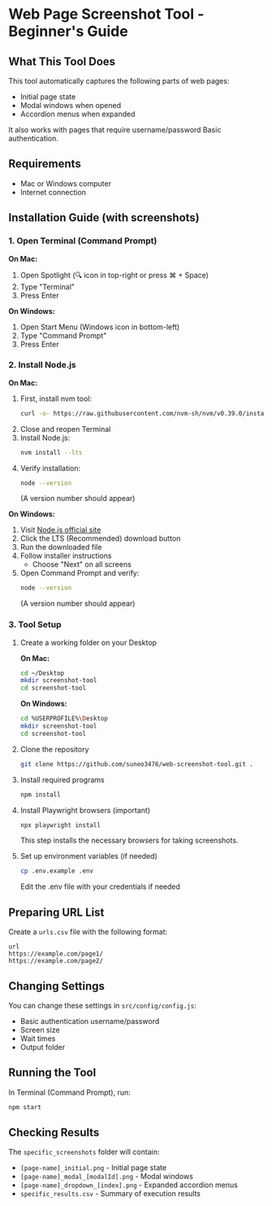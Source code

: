 # Web Page Screenshot Tool - Beginner's Guide

## What This Tool Does
This tool automatically captures the following parts of web pages:
- Initial page state
- Modal windows when opened
- Accordion menus when expanded

It also works with pages that require username/password Basic authentication.

## Requirements
- Mac or Windows computer
- Internet connection

## Installation Guide (with screenshots)

### 1. Open Terminal (Command Prompt)

**On Mac:**
1. Open Spotlight (🔍 icon in top-right or press ⌘ + Space)
2. Type "Terminal"
3. Press Enter

**On Windows:**
1. Open Start Menu (Windows icon in bottom-left)
2. Type "Command Prompt"
3. Press Enter

### 2. Install Node.js

**On Mac:**
1. First, install nvm tool:
   ```bash
   curl -o- https://raw.githubusercontent.com/nvm-sh/nvm/v0.39.0/install.sh | bash
   ```
2. Close and reopen Terminal
3. Install Node.js:
   ```bash
   nvm install --lts
   ```
4. Verify installation:
   ```bash
   node --version
   ```
   (A version number should appear)

**On Windows:**
1. Visit [Node.js official site](https://nodejs.org/)
2. Click the LTS (Recommended) download button
3. Run the downloaded file
4. Follow installer instructions
   - Choose "Next" on all screens
5. Open Command Prompt and verify:
   ```bash
   node --version
   ```
   (A version number should appear)

### 3. Tool Setup

1. Create a working folder on your Desktop
   
   **On Mac:**
   ```bash
   cd ~/Desktop
   mkdir screenshot-tool
   cd screenshot-tool
   ```

   **On Windows:**
   ```bash
   cd %USERPROFILE%\Desktop
   mkdir screenshot-tool
   cd screenshot-tool
   ```

2. Clone the repository
   ```bash
   git clone https://github.com/suneo3476/web-screenshot-tool.git .
   ```

3. Install required programs
   ```bash
   npm install
   ```

4. Install Playwright browsers (important)
   ```bash
   npx playwright install
   ```
   This step installs the necessary browsers for taking screenshots.

5. Set up environment variables (if needed)
   ```bash
   cp .env.example .env
   ```
   Edit the .env file with your credentials if needed

## Preparing URL List
Create a `urls.csv` file with the following format:
```csv
url
https://example.com/page1/
https://example.com/page2/
```

## Changing Settings
You can change these settings in `src/config/config.js`:
- Basic authentication username/password
- Screen size
- Wait times
- Output folder

## Running the Tool
In Terminal (Command Prompt), run:
```bash
npm start
```

## Checking Results
The `specific_screenshots` folder will contain:
- `[page-name]_initial.png` - Initial page state
- `[page-name]_modal_[modalId].png` - Modal windows
- `[page-name]_dropdown_[index].png` - Expanded accordion menus
- `specific_results.csv` - Summary of execution results